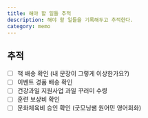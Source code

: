 ```yaml
---
title: 해야 할 일들 추적
description: 해야 할 일들을 기록해두고 추적한다. 
category: memo
---
```


추적
---

- [ ] 책 배송 확인 (내 문장이 그렇게 이상한가요?)
- [ ] 이벤트 경품 배송 확인
- [ ] 건강과일 지원사업 과일 꾸러미 수령
- [ ] 훈련 보상비 확인
- [ ] 문화체육비 승인 확인 (굿모닝쌤 원어민 영어회화)
